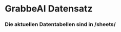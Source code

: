 































# GrabbeAI Datensatz





### Die aktuellen Datentabellen sind in /sheets/


